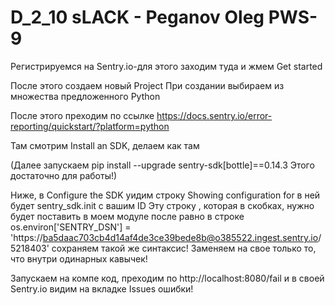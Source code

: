 # D_2_10  sLACK -  Peganov Oleg PWS-9


Регистрируемся на Sentry.io-для этого заходим туда 
и жмем Get started

После этого создаем новый Project
При создании выбираем из множества предложенного
Python

После этого преходим по ссылке
https://docs.sentry.io/error-reporting/quickstart/?platform=python

Там смотрим Install an SDK, делаем как там

(Далее запускаем 
pip install --upgrade sentry-sdk[bottle]==0.14.3
Этого достаточно для работы!)

Ниже, в  Configure the SDK уидим строку
Showing configuration for
в ней будет sentry_sdk.init с вашим ID
Эту строку , которая в скобках, нужно будет поставить
в моем модуле после равно в строке
   os.environ['SENTRY_DSN'] = 'https://ba5daac703cb4d14af4de3ce39bede8b@o385522.ingest.sentry.io/5218403'
сохраняем такой же синтаксис! Заменяем на свое только то, что внутри одинарных кавычек!

Запускаем на компе код, преходим по 
http://localhost:8080/fail 
и в своей Sentry.io видим на вкладке Issues ошибки!
